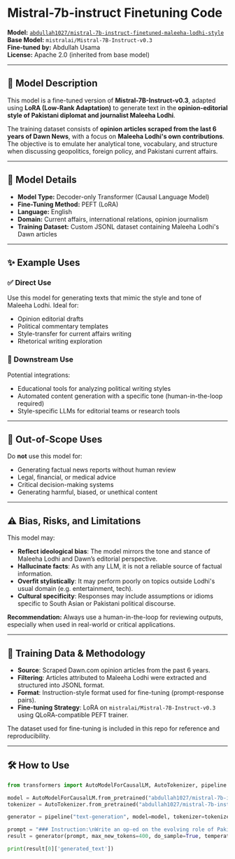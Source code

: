 # Mistral-7b-instruct Finetuning Code

**Model:** [`abdullah1027/mistral-7b-instruct-finetuned-maleeha-lodhi-style`](https://huggingface.co/abdullah1027/mistral-7b-instruct-finetuned-maleeha-lodhi-style)  
**Base Model:** `mistralai/Mistral-7B-Instruct-v0.3`  
**Fine-tuned by:** Abdullah Usama  
**License:** Apache 2.0 (inherited from base model)

---

## 📌 Model Description

This model is a fine-tuned version of **Mistral-7B-Instruct-v0.3**, adapted using **LoRA (Low-Rank Adaptation)** to generate text in the **opinion-editorial style of Pakistani diplomat and journalist Maleeha Lodhi**.

The training dataset consists of **opinion articles scraped from the last 6 years of Dawn News**, with a focus on **Maleeha Lodhi's own contributions**. The objective is to emulate her analytical tone, vocabulary, and structure when discussing geopolitics, foreign policy, and Pakistani current affairs.

---

## 🧠 Model Details

- **Model Type:** Decoder-only Transformer (Causal Language Model)
- **Fine-Tuning Method:** PEFT (LoRA)
- **Language:** English
- **Domain:** Current affairs, international relations, opinion journalism
- **Training Dataset:** Custom JSONL dataset containing Maleeha Lodhi's Dawn articles  


---

## ✨ Example Uses

### ✅ Direct Use

Use this model for generating texts that mimic the style and tone of Maleeha Lodhi. Ideal for:

- Opinion editorial drafts
- Political commentary templates
- Style-transfer for current affairs writing
- Rhetorical writing exploration

### 🧩 Downstream Use

Potential integrations:

- Educational tools for analyzing political writing styles
- Automated content generation with a specific tone (human-in-the-loop required)
- Style-specific LLMs for editorial teams or research tools

---

## 🚫 Out-of-Scope Uses

Do **not** use this model for:

- Generating factual news reports without human review
- Legal, financial, or medical advice
- Critical decision-making systems
- Generating harmful, biased, or unethical content

---

## ⚠️ Bias, Risks, and Limitations

This model may:

- **Reflect ideological bias**: The model mirrors the tone and stance of Maleeha Lodhi and Dawn’s editorial perspective.
- **Hallucinate facts**: As with any LLM, it is not a reliable source of factual information.
- **Overfit stylistically**: It may perform poorly on topics outside Lodhi's usual domain (e.g. entertainment, tech).
- **Cultural specificity**: Responses may include assumptions or idioms specific to South Asian or Pakistani political discourse.

**Recommendation:** Always use a human-in-the-loop for reviewing outputs, especially when used in real-world or critical applications.

---

## 📂 Training Data & Methodology

- **Source**: Scraped Dawn.com opinion articles from the past 6 years.
- **Filtering**: Articles attributed to Maleeha Lodhi were extracted and structured into JSONL format.
- **Format**: Instruction-style format used for fine-tuning (prompt-response pairs).
- **Fine-tuning Strategy**: LoRA on `mistralai/Mistral-7B-Instruct-v0.3` using QLoRA-compatible PEFT trainer.

The dataset used for fine-tuning is included in this repo for reference and reproducibility.

---

## 🛠️ How to Use

```python
from transformers import AutoModelForCausalLM, AutoTokenizer, pipeline

model = AutoModelForCausalLM.from_pretrained("abdullah1027/mistral-7b-instruct-finetuned-maleeha-lodhi-style")
tokenizer = AutoTokenizer.from_pretrained("abdullah1027/mistral-7b-instruct-finetuned-maleeha-lodhi-style")

generator = pipeline("text-generation", model=model, tokenizer=tokenizer)

prompt = "### Instruction:\nWrite an op-ed on the evolving role of Pakistan in regional stability.\n\n### Response:"
result = generator(prompt, max_new_tokens=400, do_sample=True, temperature=0.7)

print(result[0]['generated_text'])

```


